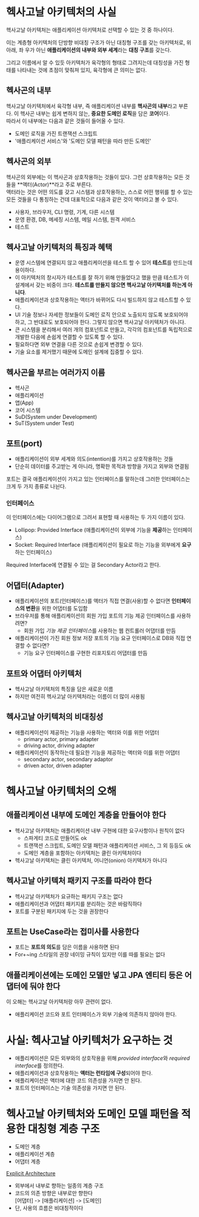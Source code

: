 # 헥사고날 아키텍처의 사실
헥사고날 아키텍처는 애플리케이션 아키텍처로 선택할 수 있는 것 중 하나이다.

이는 계층형 아키텍처의 단방향 비대칭 구조가 아닌 대칭형 구조를 갖는 아키텍처로, 위 아래, 좌 우가 아닌 **애플리케이션의 내부와 외부 세계**라는 **대칭 구조**를 갖는다.

그리고 이름에서 알 수 있듯 아키텍처가 육각형의 형태로 그려지는데 대칭성을 가진 형태를 나타내는 것에 초점이 맞춰져 있지, 육각형에 큰 의미는 없다.

## 헥사곤의 내부
헥사고날 아키텍처에서 육각형 내부, 즉 애플리케이션 내부를 **헥사곤의 내부**라고 부른다. 이 헥사곤 내부는 쉽게 변하지 않는, **중요한 도메인 로직**을 담은 **코어**이다.  
따라서 이 내부에는 다음과 같은 것들이 들어올 수 있다.
- 도메인 로직을 가진 트랜잭션 스크립트
- '애플리케이션 서비스'와 '도메인 모델 패턴을 따라 만든 도메인'

## 헥사곤의 외부
헥사곤의 외부에는 이 헥사곤과 상호작용하는 것들이 있다. 그런 상호작용하는 모든 것들을 **액터(Actor)**라고 주로 부른다.  
액터라는 것은 어떤 의도를 갖고 시스템과 상호작용하는, 스스로 어떤 행위를 할 수 있는 모든 것들을 다 통칭하는 건데 대표적으로 다음과 같은 것이 액터라고 볼 수 있다.
- 사용자, 브라우저, CLI 명령, 기계, 다른 시스템
- 운영 환경, DB, 메세징 시스템, 메일 시스템, 원격 서비스
- 테스트

## 헥사고날 아키텍처의 특징과 혜택
- 운영 시스템에 연결되지 않고 애플리케이션을 테스트 할 수 있어 **테스트**를 만드는데 용이하다.
- 이 아키텍처의 창시자가 테스트를 잘 하기 위해 만들었다고 했을 만큼 테스트가 이 설계에서 갖는 비중이 크다. **테스트를 만들지 않으면 헥사고날 아키텍처를 하는게 아니다**. 
- 애플리케이션과 상호작용하는 액터가 바뀌어도 다시 빌드하지 않고 테스트할 수 있다.
- UI 기술 정보나 자세한 정보들이 도메인 로직 안으로 노출되지 않도록 보호되어야 하고, 그 반대로도 보호되어야 한다. 그렇지 않으면 헥사고날 아키텍처가 아니다. 
- 큰 시스템을 분리해서 여러 개의 컴포넌트로 만들고, 각각의 컴포넌트를 독립적으로 개발한 다음에 손쉽게 연결할 수 있도록 할 수 있다.
- 필요하다면 외부 연결을 다른 것으로 손쉽게 변경할 수 있다.
- 기술 요소를 제거했기 때문에 도메인 설계에 집중할 수 있다.

## 헥사곤을 부르는 여러가지 이름
- 헥사곤
- 애플리케이션
- 앱(App)
- 코어 시스템
- SuD(System under Development)
- SuT(System under Test)

## 포트(port)
- 애플리케이션이 외부 세계와 의도(intention)를 가지고 상호작용하는 것들
- 단순히 데이터를 주고받는 게 아니라, 명확한 목적과 방향을 가지고 외부와 연결됨

포트는 결국 애플리케이션이 가지고 있는 인터페이스를 말하는데 그러한 인터페이스는 크게 두 가지 종류로 나뉜다.

### 인터페이스
이 인터페이스에는 다이어그램으로 그려서 표현할 때 사용하는 두 가지 이름이 있다.
- Lollipop: Provided Interface (애플리케이션이 외부에 기능을 **제공**하는 인터페이스)
- Socket: Required Interface (애플리케이션이 필요로 하는 기능을 외부에게 **요구**하는 인터페이스)

Required Interface에 연결될 수 있는 걸 Secondary Actor라고 한다.

## 어댑터(Adapter)
- 애플리케이션의 포트(인터페이스)를 액터가 직접 연결(사용)할 수 없다면 **인터페이스의 변환**을 위한 어댑터를 도입함
- 브라우저를 통해 애플리케이션의 회원 가입 포트의 기능 제공 인터페이스를 사용하려면?
  - 회원 가입 *기능 제공 인터페이스*를 사용하는 웹 컨트롤러 어댑터를 만듬
- 애플리케이션이 가진 회원 정보 저장 포트의 기능 요규 인터페이스로 DB와 직접 연결할 수 없다면?
  - 기능 요구 인터페이스를 구현한 리포지토리 어댑터를 만듬

## 포트와 어댑터 아키텍처
- 헥사고날 아키텍처의 특징을 담은 새로운 이름
- 하지만 여전히 헥사고날 아키텍처라는 이름이 더 많이 사용됨

## 헥사고날 아키텍처의 비대칭성
- 애플리케이션이 제공하는 기능을 사용하는 액터와 이를 위한 어댑터
  - primary actor, primary adapter
  - driving actor, driving adapter
- 애플리케이션이 동작하는데 필요한 기능을 제공하는 액터와 이를 위한 어댑터
  - secondary actor, secondary adaptor
  - driven actor, driven adapter

# 헥사고날 아키텍처의 오해
## 애플리케이션 내부에 도메인 계층을 만들어야 한다
- 헥사고날 아키텍처는 애플리케이션 내부 구현에 대한 요구사항이나 원칙이 없다
  - 스파게티 코드로 만들어도 ok
  - 트랜잭션 스크립트, 도메인 모델 패턴과 애플리케이션 서비스, 그 외 등등도 ok
  - 도메인 계층을 포함하는 아키텍처는 클린 아키텍처이다
- 헥사고날 아키텍처는 클린 아키텍처, 어니언(onion) 아키텍처가 아니다

## 헥사고날 아키텍처 패키지 구조를 따라야 한다
- 헥사고날 아키텍처가 요규하는 패키지 구조는 없다
- 애플리케이션과 어댑터 패키지를 분리하는 것은 바람직하다
- 포트를 구분된 패키지에 두는 것을 권장한다

## 포트는 UseCase라는 접미사를 사용한다
- 포트는 **포트의 의도**를 담은 이름을 사용하면 된다
- For+~ing 스타일의 권장 네이밍 규칙이 있지만 이를 따를 필요는 없다

## 애플리케이션에는 도메인 모델만 넣고 JPA 엔티티 등은 어댑터에 둬야 한다
이 오해는 헥사고날 아키텍처랑 아무 관련이 없다.
- 애플리케이션 코드와 포트 인터페이스가 외부 기술에 의존하지 않아야 한다.

# 사실: 헥사고날 아키텍처가 요구하는 것
- 애플리케이션은 모든 외부와의 상호작용을 위해 *provided interface*와 *required interface*를 정의한다.
- 애플리케이션과 상호작용하는 **액터는 런타임에 구성**되어야 한다.
- 애플리케이션은 액터에 대한 코드 의존성을 가지면 안 된다.
- 포트의 인터페이스는 기술 의존성을 가지면 안 된다.

# 헥사고날 아키텍처와 도메인 모델 패턴을 적용한 대칭형 계층 구조
- 도메인 계층
- 애플리케이션 계층
- 어댑터 계층

[Explicit Architecture](https://herbertograca.com/2017/11/16/explicit-architecture-01-ddd-hexagonal-onion-clean-cqrs-how-i-put-it-all-together/)

- 외부에서 내부로 향하는 일종의 계층 구조
- 코드의 의존 방향은 내부로만 향한다  
  [어댑터] -> [애플리케이션] -> [도메인]
- 단, 사용의 흐름은 비대칭적이다